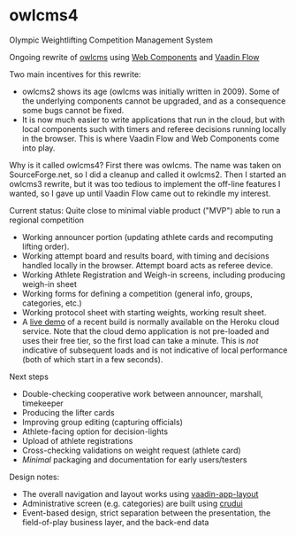 # owlcms4
Olympic Weightlifting Competition Management System 

Ongoing rewrite of [owlcms](https://owlcms2.sourceforge.io/#!index.md) using [Web Components](https://www.webcomponents.org/introduction) and [Vaadin Flow](https://vaadin.com/flow)

Two main incentives for this rewrite:
- owlcms2 shows its age (owlcms was initially written in 2009). Some of the underlying components cannot be upgraded, and as a consequence some bugs
cannot be fixed.
- It is now much easier to write applications that run in the cloud, but with local components such with timers and referee decisions running locally in the browser.  This is where Vaadin Flow and Web Components come into play.

Why is it called owlcms4? First there was owlcms. The name was taken on SourceForge.net, so I did a cleanup and called it owlcms2. Then I started an owlcms3 rewrite, but it was too tedious to implement the off-line features I wanted, so I gave up until Vaadin Flow came out to rekindle my interest.

Current status: Quite close to minimal viable product ("MVP") able to run a regional competition
- Working announcer portion (updating athlete cards and recomputing lifting order).
- Working attempt board and results board, with timing and decisions handled locally in the browser. Attempt board acts as referee device.
- Working Athlete Registration and Weigh-in screens, including producing weigh-in sheet
- Working forms for defining a competition (general info, groups, categories, etc.)
- Working protocol sheet with starting weights, working result sheet.
- A [live demo](https://owlcms4.herokuapp.com) of a recent build is normally available on the Heroku cloud service. Note that the cloud demo application is not pre-loaded and uses their free tier, so the first load can take a minute. This is *not* indicative of subsequent loads and is not indicative of local performance (both of which start in a few seconds).

Next steps
- Double-checking cooperative work between announcer, marshall, timekeeper
- Producing the lifter cards
- Improving group editing (capturing officials)
- Athlete-facing option for decision-lights
- Upload of athlete registrations
- Cross-checking validations on weight request (athlete card)
- *Minimal* packaging and documentation for early users/testers

Design notes:
- The overall navigation and layout works using [vaadin-app-layout](https://github.com/appreciated/vaadin-app-layout)
- Administrative screen (e.g. categories) are built using [crudui](https://github.com/alejandro-du/crudui)
- Event-based design, strict separation between the presentation, the field-of-play business layer, and the back-end data

